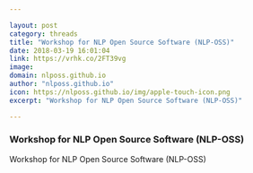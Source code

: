 ```yaml
---

layout: post
category: threads
title: "Workshop for NLP Open Source Software (NLP-OSS)"
date: 2018-03-19 16:01:04
link: https://vrhk.co/2FT39vg
image: 
domain: nlposs.github.io
author: "nlposs.github.io"
icon: https://nlposs.github.io/img/apple-touch-icon.png
excerpt: "Workshop for NLP Open Source Software (NLP-OSS)"

---
```


### Workshop for NLP Open Source Software (NLP-OSS)

Workshop for NLP Open Source Software (NLP-OSS)